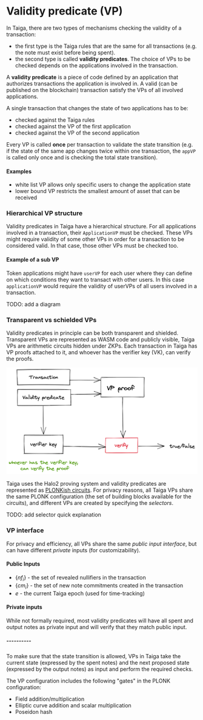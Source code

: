 # Validity predicate (VP)

In Taiga, there are two types of mechanisms checking the validity of a transaction: 
* the first type is the Taiga rules that are the same for all transactions (e.g. the note must exist before being spent).
* the second type is called **validity predicates**. The choice of VPs to be checked depends on the applications involved in the transaction.

A **validity predicate** is a piece of code defined by an application that authorizes transactions the application is involved in.  A valid (can be published on the blockchain) transaction satisfy the VPs of all involved applications.

A single transaction that changes the state of two applications has to be:
* checked against the Taiga rules
* checked against the VP of the first application
* checked against the VP of the second application

Every VP is called **once** per transaction to validate the state transition (e.g. if the state of the same app changes twice within one transaction, the `appVP` is called only once and is checking the total state transition).

#### Examples
- white list VP allows only specific users to change the application state
- lower bound VP restricts the smallest amount of asset that can be received

### Hierarchical VP structure
Validity predicates in Taiga have a hierarchical structure. For all applications involved in a transaction, their `ApplicationVP` must be checked. These VPs might require validity of some other VPs in order for a transaction to be considered valid. In that case, those other VPs must be checked too.

#### Example of a sub VP
Token applications might have `userVP` for each user where they can define on which conditions they want to transact with other users. In this case `applicationVP` would require the validity of userVPs of all users involved in a transaction.

TODO: add a diagram

### Transparent vs schielded VPs
Validity predicates in principle can be both transparent and shielded. Transparent VPs are represented as WASM code and publicly visible, Taiga VPs are arithmetic circuits hidden under ZKPs.
Each transaction in Taiga has VP proofs attached to it, and whoever has the verifier key (VK), can verify the proofs.

![img.png](img/vp_img.png)

Taiga uses the Halo2 proving system and validity predicates are represented as [PLONKish circuits](https://zcash.github.io/halo2/concepts/arithmetization.html). For privacy reasons, all Taiga VPs share the same PLONK configuration (the set of building blocks available for the circuits), and different VPs are created by specifying the *selectors*.

TODO: add selector quick explanation 

### VP interface

For privacy and efficiency, all VPs share the same *public input interface*, but can have different *private* inputs (for customizability).

#### Public Inputs

* $\{nf_i\}$ - the set of revealed nullifiers in the transaction
* $\{cm_i\}$ - the set of new note commitments created in the transaction
* $e$ - the current Taiga epoch (used for time-tracking)

#### Private inputs

While not formally required, most validity predicates will have all spent and output notes as private input and will verify that they match public input.

##### ----------
To make sure that the state transition is allowed, VPs in Taiga take the current state (expressed by the spent notes) and the next proposed state (expressed by the output notes) as input and perform the required checks.


The VP configuration includes the following "gates" in the PLONK configuration:
* Field addition/multiplication
* Elliptic curve addition and scalar multiplication
* Poseidon hash


